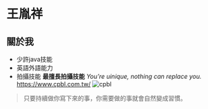 # 王胤祥
## 關於我
- 少許java技能
- 英語外語能力
- 拍攝技能
**最擅長拍攝技能**
*You’re uinique, nothing can replace you.*
<https://www.cpbl.com.tw/>
![cpbl](https://www.cpbl.com.tw/theme/common/images/project/logo_new.png)
>只要持續做你寫下來的事，你需要做的事就會自然變成習慣。
